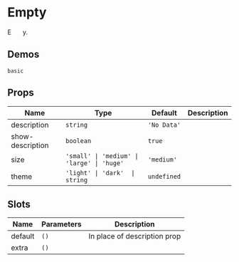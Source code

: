 # Empty
E<span style="opacity: 0;">mpt</span>y.
## Demos
```demo
basic
```
## Props
|Name|Type|Default|Description|
|-|-|-|-|
|description|`string`|`'No Data'`||
|show-description|`boolean`|`true`||
|size|`'small' \| 'medium' \| 'large' \| 'huge'`|`'medium'`||
|theme|`'light' \| 'dark'  \| string`|`undefined`||

## Slots
|Name|Parameters|Description|
|-|-|-|
|default|`()`|In place of description prop|
|extra|`()`||